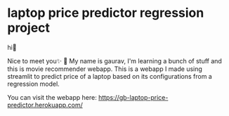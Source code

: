 # laptop price predictor regression project
 
hi👋

Nice to meet you✨
👀 My name is gaurav, I'm learning a bunch of stuff and this is movie recommender webapp. This is a webapp I made using streamlit to predict price of a laptop based on its configurations from a regression model. 

You can visit the webapp here: https://gb-laptop-price-predictor.herokuapp.com/
